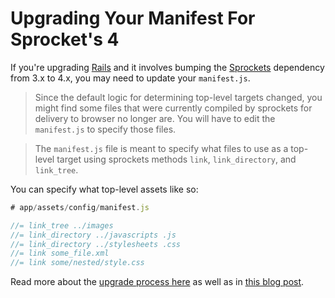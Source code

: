 # Upgrading Your Manifest For Sprocket's 4

If you're upgrading [Rails](https://github.com/rails/rails) and it involves
bumping the [Sprockets](https://github.com/rails/sprockets) dependency from 3.x
to 4.x, you may need to update your `manifest.js`.

> Since the default logic for determining top-level targets changed, you might
> find some files that were currently compiled by sprockets for delivery to
> browser no longer are. You will have to edit the `manifest.js` to specify
> those files.

> The `manifest.js` file is meant to specify what files to use as a top-level
> target using sprockets methods `link`, `link_directory`, and `link_tree`.

You can specify what top-level assets like so:

```javascript
# app/assets/config/manifest.js

//= link_tree ../images
//= link_directory ../javascripts .js
//= link_directory ../stylesheets .css
//= link some_file.xml
//= link some/nested/style.css
```

Read more about the [upgrade process
here](https://github.com/rails/sprockets/blob/master/UPGRADING.md#manifestjs)
as well as in [this blog
post](https://eileencodes.com/posts/the-sprockets-4-manifest/).
